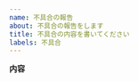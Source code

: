 ```yaml
---
name: 不具合の報告
about: 不具合の報告をします
title: 不具合の内容を書いてください
labels: 不具合
---
```


**内容**
<!-- ここに記載してください -->
